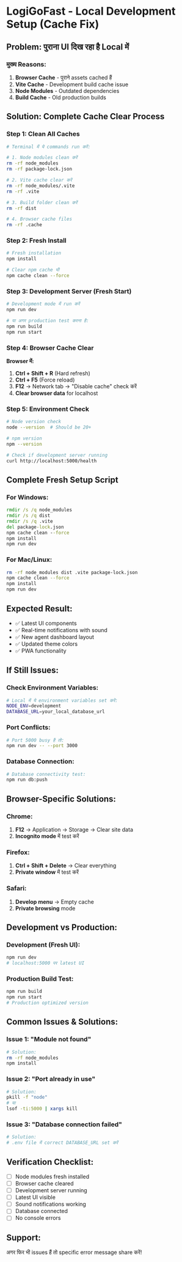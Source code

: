 # LogiGoFast - Local Development Setup (Cache Fix)

## Problem: पुराना UI दिख रहा है Local में

### मुख्य Reasons:
1. **Browser Cache** - पुराने assets cached हैं
2. **Vite Cache** - Development build cache issue
3. **Node Modules** - Outdated dependencies
4. **Build Cache** - Old production builds

## Solution: Complete Cache Clear Process

### Step 1: Clean All Caches
```bash
# Terminal में ये commands run करें:

# 1. Node modules clean करें
rm -rf node_modules
rm -rf package-lock.json

# 2. Vite cache clear करें
rm -rf node_modules/.vite
rm -rf .vite

# 3. Build folder clean करें
rm -rf dist

# 4. Browser cache files
rm -rf .cache
```

### Step 2: Fresh Install
```bash
# Fresh installation
npm install

# Clear npm cache भी
npm cache clean --force
```

### Step 3: Development Server (Fresh Start)
```bash
# Development mode में run करें
npm run dev

# या अगर production test करना है:
npm run build
npm run start
```

### Step 4: Browser Cache Clear
**Browser में:**
1. **Ctrl + Shift + R** (Hard refresh)
2. **Ctrl + F5** (Force reload)
3. **F12** → Network tab → "Disable cache" check करें
4. **Clear browser data** for localhost

### Step 5: Environment Check
```bash
# Node version check
node --version  # Should be 20+

# npm version
npm --version

# Check if development server running
curl http://localhost:5000/health
```

## Complete Fresh Setup Script

### For Windows:
```cmd
rmdir /s /q node_modules
rmdir /s /q dist
rmdir /s /q .vite
del package-lock.json
npm cache clean --force
npm install
npm run dev
```

### For Mac/Linux:
```bash
rm -rf node_modules dist .vite package-lock.json
npm cache clean --force
npm install
npm run dev
```

## Expected Result:
- ✅ Latest UI components
- ✅ Real-time notifications with sound
- ✅ New agent dashboard layout
- ✅ Updated theme colors
- ✅ PWA functionality

## If Still Issues:

### Check Environment Variables:
```bash
# Local में ये environment variables set करें:
NODE_ENV=development
DATABASE_URL=your_local_database_url
```

### Port Conflicts:
```bash
# Port 5000 busy है तो:
npm run dev -- --port 3000
```

### Database Connection:
```bash
# Database connectivity test:
npm run db:push
```

## Browser-Specific Solutions:

### Chrome:
1. **F12** → Application → Storage → Clear site data
2. **Incognito mode** में test करें

### Firefox:
1. **Ctrl + Shift + Delete** → Clear everything
2. **Private window** में test करें

### Safari:
1. **Develop menu** → Empty cache
2. **Private browsing** mode

## Development vs Production:

### Development (Fresh UI):
```bash
npm run dev
# localhost:5000 पर latest UI
```

### Production Build Test:
```bash
npm run build
npm run start
# Production optimized version
```

## Common Issues & Solutions:

### Issue 1: "Module not found"
```bash
# Solution:
rm -rf node_modules
npm install
```

### Issue 2: "Port already in use"
```bash
# Solution:
pkill -f "node"
# या
lsof -ti:5000 | xargs kill
```

### Issue 3: "Database connection failed"
```bash
# Solution:
# .env file में correct DATABASE_URL set करें
```

## Verification Checklist:

- [ ] Node modules fresh installed
- [ ] Browser cache cleared
- [ ] Development server running
- [ ] Latest UI visible
- [ ] Sound notifications working
- [ ] Database connected
- [ ] No console errors

## Support:
अगर फिर भी issues हैं तो specific error message share करें!